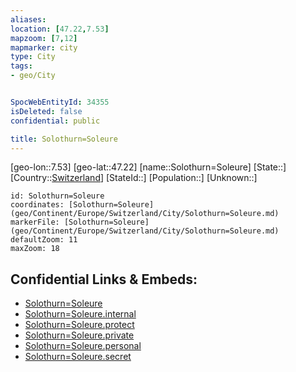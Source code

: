 ```yaml
---
aliases: 
location: [47.22,7.53]
mapzoom: [7,12] 
mapmarker: city 
type: City
tags:
- geo/City


SpocWebEntityId: 34355
isDeleted: false
confidential: public

title: Solothurn=Soleure
---
```

[geo-lon::7.53]
[geo-lat::47.22]
[name::Solothurn=Soleure]
[State::]
[Country::[Switzerland](geo/Continent/Europe/Switzerland.md)]
[StateId::]
[Population::]
[Unknown::]


```leaflet
id: Solothurn=Soleure
coordinates: [Solothurn=Soleure](geo/Continent/Europe/Switzerland/City/Solothurn=Soleure.md)
markerFile: [Solothurn=Soleure](geo/Continent/Europe/Switzerland/City/Solothurn=Soleure.md)
defaultZoom: 11 
maxZoom: 18
```


## Confidential Links & Embeds: 
- [Solothurn=Soleure](../../../../../../_public/geo/Continent/Europe/Switzerland/City/Solothurn=Soleure.md) 
- [Solothurn=Soleure.internal](../../../../../../_internal/geo/Continent/Europe/Switzerland/City/Solothurn=Soleure.internal.md) 
- [Solothurn=Soleure.protect](../../../../../../_protect/geo/Continent/Europe/Switzerland/City/Solothurn=Soleure.protect.md) 
- [Solothurn=Soleure.private](../../../../../../_private/geo/Continent/Europe/Switzerland/City/Solothurn=Soleure.private.md) 
- [Solothurn=Soleure.personal](../../../../../../_personal/geo/Continent/Europe/Switzerland/City/Solothurn=Soleure.personal.md) 
- [Solothurn=Soleure.secret](../../../../../../_secret/geo/Continent/Europe/Switzerland/City/Solothurn=Soleure.secret.md) 
